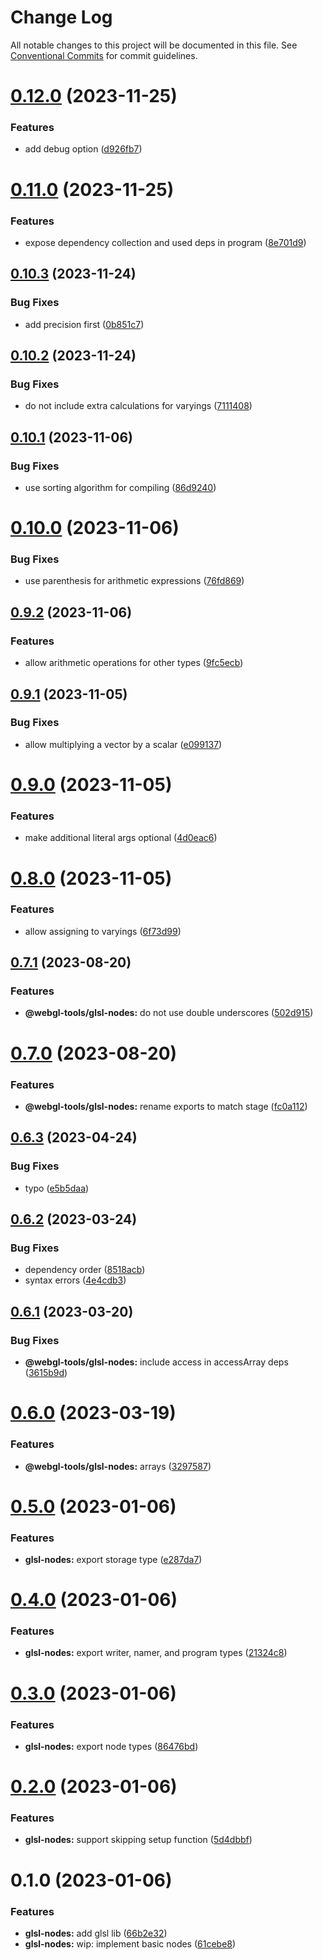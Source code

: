 # Change Log

All notable changes to this project will be documented in this file.
See [Conventional Commits](https://conventionalcommits.org) for commit guidelines.

# [0.12.0](https://github.com/tkofh/webgl-tools/compare/@webgl-tools/glsl-nodes@0.11.0...@webgl-tools/glsl-nodes@0.12.0) (2023-11-25)

### Features

- add debug option ([d926fb7](https://github.com/tkofh/webgl-tools/commit/d926fb74c98571eb23d0a1aa1afd6daf7e37b655))

# [0.11.0](https://github.com/tkofh/webgl-tools/compare/@webgl-tools/glsl-nodes@0.10.3...@webgl-tools/glsl-nodes@0.11.0) (2023-11-25)

### Features

- expose dependency collection and used deps in program ([8e701d9](https://github.com/tkofh/webgl-tools/commit/8e701d9363af24a89189503c60b0ea7b47487e02))

## [0.10.3](https://github.com/tkofh/webgl-tools/compare/@webgl-tools/glsl-nodes@0.10.2...@webgl-tools/glsl-nodes@0.10.3) (2023-11-24)

### Bug Fixes

- add precision first ([0b851c7](https://github.com/tkofh/webgl-tools/commit/0b851c780f8390c6f80b2c0ec925c60c9f2a647f))

## [0.10.2](https://github.com/tkofh/webgl-tools/compare/@webgl-tools/glsl-nodes@0.10.1...@webgl-tools/glsl-nodes@0.10.2) (2023-11-24)

### Bug Fixes

- do not include extra calculations for varyings ([7111408](https://github.com/tkofh/webgl-tools/commit/711140833dd48150e5ffde0d268491b30b042008))

## [0.10.1](https://github.com/tkofh/webgl-tools/compare/@webgl-tools/glsl-nodes@0.10.0...@webgl-tools/glsl-nodes@0.10.1) (2023-11-06)

### Bug Fixes

- use sorting algorithm for compiling ([86d9240](https://github.com/tkofh/webgl-tools/commit/86d924074b91f8247ea08c5dc5644b4356c2aa7b))

# [0.10.0](https://github.com/tkofh/webgl-tools/compare/@webgl-tools/glsl-nodes@0.9.2...@webgl-tools/glsl-nodes@0.10.0) (2023-11-06)

### Bug Fixes

- use parenthesis for arithmetic expressions ([76fd869](https://github.com/tkofh/webgl-tools/commit/76fd869315d7041cfcdafbbededfe33197015f2c))

## [0.9.2](https://github.com/tkofh/webgl-tools/compare/@webgl-tools/glsl-nodes@0.9.1...@webgl-tools/glsl-nodes@0.9.2) (2023-11-06)

### Features

- allow arithmetic operations for other types ([9fc5ecb](https://github.com/tkofh/webgl-tools/commit/9fc5ecbaa5605a15ef556245d57e05d4c5ff9860))

## [0.9.1](https://github.com/tkofh/webgl-tools/compare/@webgl-tools/glsl-nodes@0.9.0...@webgl-tools/glsl-nodes@0.9.1) (2023-11-05)

### Bug Fixes

- allow multiplying a vector by a scalar ([e099137](https://github.com/tkofh/webgl-tools/commit/e099137637db7d3c3ca3bd30f5a5946ee030172b))

# [0.9.0](https://github.com/tkofh/webgl-tools/compare/@webgl-tools/glsl-nodes@0.8.0...@webgl-tools/glsl-nodes@0.9.0) (2023-11-05)

### Features

- make additional literal args optional ([4d0eac6](https://github.com/tkofh/webgl-tools/commit/4d0eac665a78574e3efad977dad03889d323188c))

# [0.8.0](https://github.com/tkofh/webgl-tools/compare/@webgl-tools/glsl-nodes@0.7.1...@webgl-tools/glsl-nodes@0.8.0) (2023-11-05)

### Features

- allow assigning to varyings ([6f73d99](https://github.com/tkofh/webgl-tools/commit/6f73d995f8135f0bbfa8f72cc6add654154cc05f))

## [0.7.1](https://github.com/tkofh/webgl-tools/compare/@webgl-tools/glsl-nodes@0.7.0...@webgl-tools/glsl-nodes@0.7.1) (2023-08-20)

### Features

- **@webgl-tools/glsl-nodes:** do not use double underscores ([502d915](https://github.com/tkofh/webgl-tools/commit/502d915901c1505a9669899745d980d97bbc6714))

# [0.7.0](https://github.com/tkofh/webgl-tools/compare/@webgl-tools/glsl-nodes@0.6.3...@webgl-tools/glsl-nodes@0.7.0) (2023-08-20)

### Features

- **@webgl-tools/glsl-nodes:** rename exports to match stage ([fc0a112](https://github.com/tkofh/webgl-tools/commit/fc0a112bab6cfeb98eec388a8adaad148d6504a9))

## [0.6.3](https://github.com/tkofh/webgl-tools/compare/@webgl-tools/glsl-nodes@0.6.2...@webgl-tools/glsl-nodes@0.6.3) (2023-04-24)

### Bug Fixes

- typo ([e5b5daa](https://github.com/tkofh/webgl-tools/commit/e5b5daa273a571adc9dd09b685f209dd27fda2fb))

## [0.6.2](https://github.com/tkofh/webgl-tools/compare/@webgl-tools/glsl-nodes@0.6.1...@webgl-tools/glsl-nodes@0.6.2) (2023-03-24)

### Bug Fixes

- dependency order ([8518acb](https://github.com/tkofh/webgl-tools/commit/8518acb0382754bb3c32fd8dc4537eefd63541d1))
- syntax errors ([4e4cdb3](https://github.com/tkofh/webgl-tools/commit/4e4cdb31a387c992be74785114dcf8428f3906ea))

## [0.6.1](https://github.com/tkofh/webgl-tools/compare/@webgl-tools/glsl-nodes@0.6.0...@webgl-tools/glsl-nodes@0.6.1) (2023-03-20)

### Bug Fixes

- **@webgl-tools/glsl-nodes:** include access in accessArray deps ([3615b9d](https://github.com/tkofh/webgl-tools/commit/3615b9d26424619919bd3bc85606c2129e11ab92))

# [0.6.0](https://github.com/tkofh/webgl-tools/compare/@webgl-tools/glsl-nodes@0.5.0...@webgl-tools/glsl-nodes@0.6.0) (2023-03-19)

### Features

- **@webgl-tools/glsl-nodes:** arrays ([3297587](https://github.com/tkofh/webgl-tools/commit/3297587e27e2a950c305ea023267a68dc3218db7))

# [0.5.0](https://github.com/tkofh/webgl-tools/compare/@webgl-tools/glsl-nodes@0.4.0...@webgl-tools/glsl-nodes@0.5.0) (2023-01-06)

### Features

- **glsl-nodes:** export storage type ([e287da7](https://github.com/tkofh/webgl-tools/commit/e287da77ecfb1bb5e14718c36284f963f91fabc9))

# [0.4.0](https://github.com/tkofh/webgl-tools/compare/@webgl-tools/glsl-nodes@0.3.0...@webgl-tools/glsl-nodes@0.4.0) (2023-01-06)

### Features

- **glsl-nodes:** export writer, namer, and program types ([21324c8](https://github.com/tkofh/webgl-tools/commit/21324c813fdb864c2fbc58a24b5c0e2fd6824cbc))

# [0.3.0](https://github.com/tkofh/webgl-tools/compare/@webgl-tools/glsl-nodes@0.2.0...@webgl-tools/glsl-nodes@0.3.0) (2023-01-06)

### Features

- **glsl-nodes:** export node types ([86476bd](https://github.com/tkofh/webgl-tools/commit/86476bd76c72aec0cb70dcb4dc74cd35216188f9))

# [0.2.0](https://github.com/tkofh/webgl-tools/compare/@webgl-tools/glsl-nodes@0.1.0...@webgl-tools/glsl-nodes@0.2.0) (2023-01-06)

### Features

- **glsl-nodes:** support skipping setup function ([5d4dbbf](https://github.com/tkofh/webgl-tools/commit/5d4dbbf91dee028a86cbf4dcdf139a3a587d8ba9))

# 0.1.0 (2023-01-06)

### Features

- **glsl-nodes:** add glsl lib ([66b2e32](https://github.com/tkofh/webgl-tools/commit/66b2e3224c67863de96ccbb5f6dece6714dcd478))
- **glsl-nodes:** wip: implement basic nodes ([61cebe8](https://github.com/tkofh/webgl-tools/commit/61cebe8bd7263fbfd7fad963d66a18cb9fca0d28))

